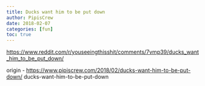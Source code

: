 ```yaml
---
title: Ducks want him to be put down
author: PipisCrew
date: 2018-02-07
categories: [fun]
toc: true
---
```


https://www.reddit.com/r/youseeingthisshit/comments/7vmp39/ducks_want_him_to_be_put_down/

origin - https://www.pipiscrew.com/2018/02/ducks-want-him-to-be-put-down/ ducks-want-him-to-be-put-down